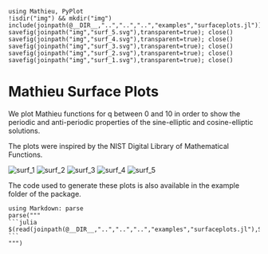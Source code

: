 ```@setup mathieu_plots
using Mathieu, PyPlot
!isdir("img") && mkdir("img")
include(joinpath(@__DIR__,"..","..","..","examples","surfaceplots.jl"))
savefig(joinpath("img","surf_5.svg"),transparent=true); close()
savefig(joinpath("img","surf_4.svg"),transparent=true); close()
savefig(joinpath("img","surf_3.svg"),transparent=true); close()
savefig(joinpath("img","surf_2.svg"),transparent=true); close()
savefig(joinpath("img","surf_1.svg"),transparent=true); close()
```
# Mathieu Surface Plots

We plot Mathieu functions for q  between 0 and 10 in order to show the periodic and
anti-periodic properties of the sine-elliptic and cosine-elliptic solutions.

The plots were inspired by the NIST Digital Library of Mathematical Functions.

![surf_1](img/surf_1.svg)
![surf_2](img/surf_2.svg)
![surf_3](img/surf_3.svg)
![surf_4](img/surf_4.svg)
![surf_5](img/surf_5.svg)

The code used to generate these plots is also available in the example folder of
the package.

````@eval
using Markdown: parse
parse("""
```julia
$(read(joinpath(@__DIR__,"..","..","..","examples","surfaceplots.jl"),String))
```
""")
````
